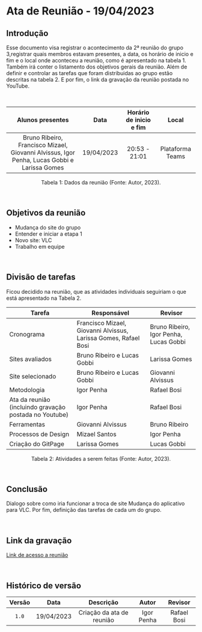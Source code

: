 # Ata de Reunião - 19/04/2023

## Introdução

Esse documento visa registrar o acontecimento da 2ª reunião do grupo 3,registrar quais membros estavam presentes, a data, os horário de inicio e fim e o local onde aconteceu a reunião, como é apresentado na tabela 1. Também irá conter o listamento dos objetivos gerais da reunião. Além de definir e controlar as tarefas que foram distribuidas ao grupo estão descritas na tabela 2. E por fim, o link da gravação da reunião postada no YouTube.

<br />

|                                          Alunos presentes                                    |    Data    | Horário de inicio e fim |      Local       |
| :------------------------------------------------------------------------------------------: | :--------: | :---------------------: | :--------------: |
| Bruno Ribeiro, Francisco Mizael, Giovanni Alvissus, Igor Penha, Lucas Gobbi e Larissa Gomes  | 19/04/2023 |      20:53 - 21:01      | Plataforma Teams |

<div style="text-align: center">
<p> Tabela 1: Dados da reunião (Fonte: Autor, 2023). </p>
</div>

<br />

## Objetivos da reunião

- Mudança do site do grupo
- Entender e iniciar a etapa 1
- Novo site: VLC
- Trabalho em equipe

<br />

## Divisão de tarefas

Ficou decidido na reunião, que as atividades individuais seguiriam o que está apresentado na Tabela 2.

| Tarefa | Responsável | Revisor |
| ------ | ----------- | ------- |
| Cronograma | Francisco Mizael, Giovanni Alvissus, Larissa Gomes, Rafael Bosi| Bruno Ribeiro, Igor Penha, Lucas Gobbi |
| Sites avaliados | Bruno Ribeiro e Lucas Gobbi | Larissa Gomes |
| Site selecionado | Bruno Ribeiro e Lucas Gobbi | Giovanni Alvissus |
| Metodologia | Igor Penha | Rafael Bosi |
| Ata da reunião (incluindo gravação postada no Youtube) | Igor Penha | Rafael Bosi |
| Ferramentas | Giovanni Alvissus | Bruno Ribeiro |
| Processos de Design | Mizael Santos | Igor Penha |
| Criação do GitPage | Larissa Gomes | Lucas Gobbi |


<div style="text-align: center">
<p> Tabela 2: Atividades a serem feitas (Fonte: Autor, 2023). </p>
</div>

<br />

## Conclusão

Dialogo sobre como iria funcionar a troca de site
Mudança do aplicativo para VLC.
Por fim, definição das tarefas de cada um do grupo.

<br />

## Link da gravação

[Link de acesso a reunião](https://youtu.be/zn0LgXSwnpc)

<br />

## Histórico de versão
| Versão | Data | Descrição | Autor | Revisor |
| :----: | :--: | :-------: | :---: | :-----: |
| `1.0` | 19/04/2023 | Criação da ata de reunião     | Igor Penha | Rafael Bosi |
